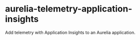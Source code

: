# aurelia-telemetry-application-insights
Add telemetry with Application Insights to an Aurelia application.
